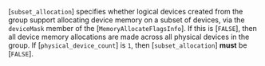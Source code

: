 [`subset_allocation`] specifies whether logical devices created from
the group support allocating device memory on a subset of devices, via
the `deviceMask` member of the [`MemoryAllocateFlagsInfo`].
If this is [`FALSE`], then all device memory allocations are made
across all physical devices in the group.
If [`physical_device_count`] is `1`, then [`subset_allocation`] **must** 
be [`FALSE`].
